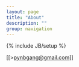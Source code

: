 ```yaml
---
layout: page
title: "About"
description: ""
group: navigation
---
```

{% include JB/setup %}

[[>pynbgang@gmail.com]]
